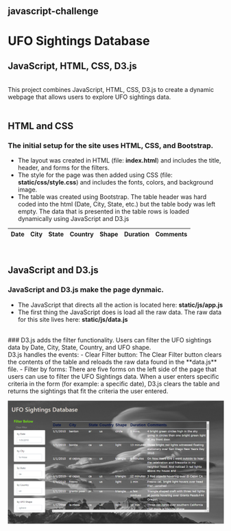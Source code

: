 ## javascript-challenge
# UFO Sightings Database
## JavaScript, HTML, CSS, D3.js
<br>
This project combines JavaScript, HTML, CSS, D3.js to create a dynamic webpage that allows users to explore UFO sightings data.
<br><br>

## HTML and CSS
### The initial setup for the site uses HTML, CSS, and Bootstrap.  
 - The layout was created in HTML (file:  **index.html**) and includes the title, header, and forms for the filters.
 - The style for the page was then added using CSS (file:  **static/css/style.css**) and includes the fonts, colors, and background image.
 - The table was created using Bootstrap.  The table header was hard coded into the html (Date, City, State, etc.) but the table body was left empty.  The data that is presented in the table rows is loaded dynamically using JavaScript and D3.js

 Date | City | State | Country | Shape | Duration | Comments
 -----| -----|-------|---------|-------|----------|---------


<br>

## JavaScript and D3.js
### JavaScript and D3.js make the page dynmaic.
- The JavaScript that directs all the action is located here:  **static/js/app.js**
- The first thing the JavaScript does is load all the raw data.  The raw data for this site lives here:  **static/js/data.js**
<br>
### D3.js adds the filter functionality.  
Users can filter the UFO sightings data by Date, City, State, Country, and UFO shape.
<br>
D3.js handles the events:
- Clear Filter button:  The Clear Filter button clears the contents of the table and reloads the raw data found in the **data.js** file.
- Filter by forms:  There are five forms on the left side of the page that users can use to filter the UFO Sightings data.  When a user enters specific criteria in the form (for example: a specific date), D3.js clears the table and returns the sightings that fit the criteria the user entered.

<br>

![ufo](UFO-level-1_and_2/static/css/images/site_shot.PNG)

